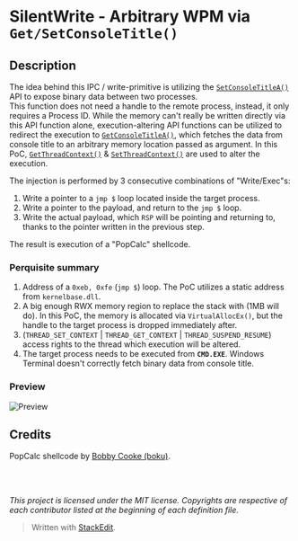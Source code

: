 
# SilentWrite - Arbitrary WPM via `Get/SetConsoleTitle()`

## Description
The idea behind this IPC / write-primitive is utilizing the [`SetConsoleTitleA()`](https://learn.microsoft.com/en-us/windows/console/setconsoletitle) API to expose binary data between two processes.  
This function does not need a handle to the remote process, instead, it only requires a Process ID.
While the memory can't really be written directly via this API function alone, execution-altering API functions can be utilized to redirect the execution to [`GetConsoleTitleA()`](https://learn.microsoft.com/en-us/windows/console/getconsoletitle), which fetches the data from console title to an arbitrary memory location passed as argument.
In this PoC, [`GetThreadContext()`](https://learn.microsoft.com/en-us/windows/win32/api/processthreadsapi/nf-processthreadsapi-getthreadcontext) & [`SetThreadContext()`](https://learn.microsoft.com/en-us/windows/win32/api/processthreadsapi/nf-processthreadsapi-setthreadcontext) are used to alter the execution.

The injection is performed by 3 consecutive combinations of "Write/Exec"s:
1. Write a pointer to a `jmp $` loop located inside the target process.
2. Write a pointer to the payload, and return to the `jmp $` loop.
3. Write the actual payload, which `RSP` will be pointing and returning to, thanks to the pointer written in the previous step.

The result is execution of a "PopCalc" shellcode.

### Perquisite summary
1. Address of a `0xeb, 0xfe` (`jmp $`) loop. The PoC utilizes a static address from `kernelbase.dll`.
2. A big enough RWX memory region to replace the stack with (1MB will do). In this PoC, the memory is allocated via `VirtualAllocEx()`, but the handle to the target process is dropped immediately after.
3. (`THREAD_SET_CONTEXT` | `THREAD_GET_CONTEXT` | `THREAD_SUSPEND_RESUME`) access rights to the thread which execution will be altered.
4. The target process needs to be executed from **`CMD.EXE`**. Windows Terminal doesn't correctly fetch binary data from console title.

### Preview
![Preview](https://i.imgur.com/R4L1cVf.png)

## Credits
PopCalc shellcode by [Bobby Cooke (boku)](https://github.com/boku7/x64win-DynamicNoNull-WinExec-PopCalc-Shellcode).  

<br />
<br />

*This project is licensed under the MIT license. Copyrights are respective of each contributor listed at the beginning of each definition file.*
> Written with [StackEdit](https://stackedit.io/).